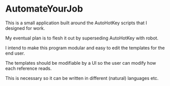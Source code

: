 # AutomateYourJob
This is a small application built around the AutoHotKey scripts that I designed for work.

My eventual plan is to flesh it out by superseding AutoHotKey with robot.

I intend to make this program modular and easy to edit the templates for the end user.

The templates should be modifiable by a UI so the user can modify how each reference reads.

This is necessary so it can be written in different (natural) languages etc.
